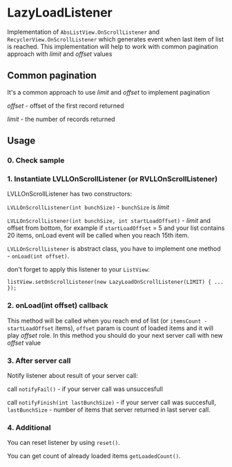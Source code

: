 # LazyLoadListener
Implementation of `AbsListView.OnScrollListener` and `RecyclerView.OnScrollListener` which generates event when last item of list is reached. This implementation will help to work with common pagination approach with *limit* and *offset* values

## Common pagination
It's a common approach to use *limit* and *offset* to implement pagination

*offset* - offset of the first record returned

*limit*	- the number of records returned

## Usage

### 0. Check sample

### 1. Instantiate LVLLOnScrollListener (or RVLLOnScrollListener)
LVLLOnScrollListener has two constructors:

`LVLLOnScrollListener(int bunchSize)` - `bunchSize` is *limit*

`LVLLOnScrollListener(int bunchSize, int startLoadOffset)` - *limit* and offset from bottom, for example if `startLoadOffset` = 5 and your list contains 20 items, onLoad event will be called when you reach 15th item.

`LVLLOnScrollListener` is abstract class, you have to implement one method - `onLoad(int offset)`.

don't forget to apply this listener to your `ListView`: 

`listView.setOnScrollListener(new LazyLoadOnScrollListener(LIMIT) { ... });`

### 2. onLoad(int offset) callback
This method will be called when you reach end of list (or `itemsCount - startLoadOffset` items), `offset` param is count of loaded items and it will play *offset* role. In this method you should do your next server call with new *offset* value

### 3. After server call
Notify listener about result of your server call:

call `notifyFail()` - if your server call was unsuccesfull

call `notifyFinish(int lastBunchSize)` - if your server call was succesfull, `lastBunchSize` - number of items that server returned in last server call.

### 4. Additional
You can reset listener by using `reset()`.

You can get count of already loaded items `getLoadedCount()`. 

